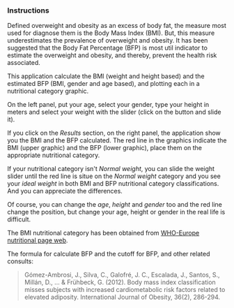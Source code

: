 ﻿### Instructions

Defined overweight and obesity as an excess of body fat, the measure most used for diagnose them is the Body Mass Index (BMI). But, this measure underestimates the prevalence of overweight and obesity. It has been suggested that the Body Fat Percentage (BFP) is most util indicator to estimate the overweight and obesity, and thereby, prevent the health risk associated.

This application calculate the BMI (weight and height based) and the estimated BFP (BMI, gender and age based), and plotting each in a nutritional category graphic.

On the left panel, put your age, select your gender, type your height in meters and select your weight with the slider (click on the button and slide it). 

If you click on the *Results* section, on the right panel, the application show you the BMI and the BFP calculated. The red line in the graphics indicate the BMI (upper graphic) and the BFP (lower graphic), place them on the appropriate nutritional category.

If your nutritional category isn't *Normal weight*, you can slide the weight slider until the red line is situe on the *Normal weight* category and you see your *ideal weight* in both BMI and BFP nutritional category classifications. And you can appreciate the differences.

Of course, you can change the *age*, *height* and *gender* too and the red line change the position, but change your age, height or gender in the real life is difficult.

The BMI nutritional category has been obtained from [WHO-Europe nutritional page web](http://www.euro.who.int/en/health-topics/disease-prevention/nutrition/a-healthy-lifestyle/body-mass-index-bmi).

The formula for calculate BFP and the cutoff for BFP, and other related consults:

>Gómez-Ambrosi, J., Silva, C., Galofré, J. C., Escalada, J., Santos, S., Millán, D., ... & Frühbeck, G. (2012). Body mass index classification misses subjects with increased cardiometabolic risk factors related to elevated adiposity. International Journal of Obesity, 36(2), 286-294.







